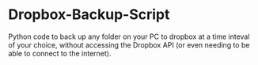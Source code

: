# Dropbox-Backup-Script
Python code to back up any folder on your PC to dropbox at a time inteval of your choice, without accessing the Dropbox API (or even needing to be able to connect to the internet).
